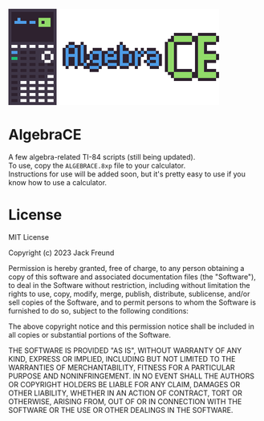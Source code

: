![](logo.png)

# AlgebraCE
A few algebra-related TI-84 scripts (still being updated).  
To use, copy the `ALGEBRACE.8xp` file to your calculator.  
Instructions for use will be added soon, but it's pretty easy to use if you know how to use a calculator.

# License
MIT License

Copyright (c) 2023 Jack Freund

Permission is hereby granted, free of charge, to any person obtaining a copy of this software and associated documentation files (the "Software"), to deal in the Software without restriction, including without limitation the rights to use, copy, modify, merge, publish, distribute, sublicense, and/or sell copies of the Software, and to permit persons to whom the Software is furnished to do so, subject to the following conditions:

The above copyright notice and this permission notice shall be included in all copies or substantial portions of the Software.

THE SOFTWARE IS PROVIDED "AS IS", WITHOUT WARRANTY OF ANY KIND, EXPRESS OR IMPLIED, INCLUDING BUT NOT LIMITED TO THE WARRANTIES OF MERCHANTABILITY, FITNESS FOR A PARTICULAR PURPOSE AND NONINFRINGEMENT. IN NO EVENT SHALL THE AUTHORS OR COPYRIGHT HOLDERS BE LIABLE FOR ANY CLAIM, DAMAGES OR OTHER LIABILITY, WHETHER IN AN ACTION OF CONTRACT, TORT OR OTHERWISE, ARISING FROM, OUT OF OR IN CONNECTION WITH THE SOFTWARE OR THE USE OR OTHER DEALINGS IN THE SOFTWARE.
